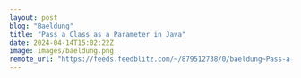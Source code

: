 ```yaml
---
layout: post
blog: "Baeldung"
title: "Pass a Class as a Parameter in Java"
date: 2024-04-14T15:02:22Z
image: images/baeldung.png
remote_url: "https://feeds.feedblitz.com/~/879512738/0/baeldung~Pass-a-Class-as-a-Parameter-in-Java"
---
```

